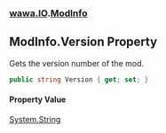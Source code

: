 ### [wawa.IO](wawa.IO.md 'wawa.IO').[ModInfo](ModInfo.md 'wawa.IO.ModInfo')

## ModInfo.Version Property

Gets the version number of the mod.

```csharp
public string Version { get; set; }
```

#### Property Value
[System.String](https://docs.microsoft.com/en-us/dotnet/api/System.String 'System.String')